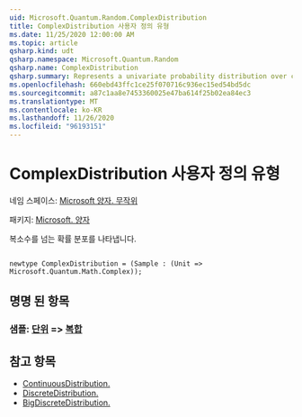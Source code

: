 ```yaml
---
uid: Microsoft.Quantum.Random.ComplexDistribution
title: ComplexDistribution 사용자 정의 유형
ms.date: 11/25/2020 12:00:00 AM
ms.topic: article
qsharp.kind: udt
qsharp.namespace: Microsoft.Quantum.Random
qsharp.name: ComplexDistribution
qsharp.summary: Represents a univariate probability distribution over complex numbers.
ms.openlocfilehash: 660ebd43ffc1ce25f070716c936ec15ed54bd5dc
ms.sourcegitcommit: a87c1aa8e7453360025e47ba614f25b02ea84ec3
ms.translationtype: MT
ms.contentlocale: ko-KR
ms.lasthandoff: 11/26/2020
ms.locfileid: "96193151"
---
```

# <a name="complexdistribution-user-defined-type"></a>ComplexDistribution 사용자 정의 유형

네임 스페이스: [Microsoft 양자. 무작위](xref:Microsoft.Quantum.Random)

패키지: [Microsoft. 양자](https://nuget.org/packages/Microsoft.Quantum.QSharp.Core)


복소수를 넘는 확률 분포를 나타냅니다.

```qsharp

newtype ComplexDistribution = (Sample : (Unit => Microsoft.Quantum.Math.Complex));
```



## <a name="named-items"></a>명명 된 항목

### <a name="sample--unit--complex"></a>샘플: [단위](xref:microsoft.quantum.lang-ref.unit) => [복합](xref:Microsoft.Quantum.Math.Complex) 



## <a name="see-also"></a>참고 항목

- [ContinuousDistribution.](xref:Microsoft.Quantum.Random.ContinuousDistribution)
- [DiscreteDistribution.](xref:Microsoft.Quantum.Random.DiscreteDistribution)
- [BigDiscreteDistribution.](xref:Microsoft.Quantum.Random.BigDiscreteDistribution)